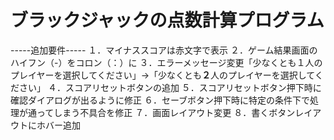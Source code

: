 # ブラックジャックの点数計算プログラム

-----追加要件-----
１．マイナススコアは赤文字で表示
２．ゲーム結果画面のハイフン（-）をコロン（：）に
３．エラーメッセージ変更「少なくとも１人のプレイヤーを選択してください」→「少なくとも**２**人のプレイヤーを選択してください」
４．スコアリセットボタンの追加
５．スコアリセットボタン押下時に確認ダイアログが出るように修正
６．セーブボタン押下時に特定の条件下で処理が通ってしまう不具合を修正
７．画面レイアウト変更
８．書くボタンレイアウトにホバー追加
